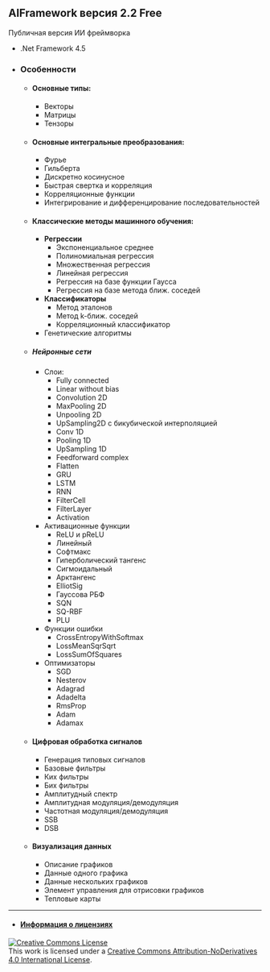 ## AIFramework версия 2.2 Free
Публичная версия ИИ фреймворка


* .Net Framework 4.5


* ### Особенности

  * #### Основные типы: 
    * Векторы
    * Матрицы
    * Тензоры

  * #### Основные интегральные преобразования:
    * Фурье
    * Гильберта
    * Дискретно косинусное
    * Быстрая свертка и корреляция
    * Корреляционные функции
    * Интегрирование и дифференцирование последовательностей

  * #### Классические методы машинного обучения: 
    * **Регрессии**
        * Экспоненциальное среднее
        * Полиномиальная регрессия
        * Множественная регрессия
        * Линейная регрессия
        * Регрессия на базе функции Гаусса
        * Регрессия на базе метода ближ. соседей
     * **Классификаторы**
        * Метод эталонов
        * Метод k-ближ. соседей
        * Корреляционный классификатор
     * Генетические алгоритмы

  * ##### Нейронные сети
    * Слои: 
      * Fully connected
      * Linear without bias
      * Convolution 2D
      * MaxPooling 2D
      * Unpooling 2D
      * UpSampling2D с бикубической интерполяцией
      * Conv 1D
      * Pooling 1D
      * UpSampling 1D
      * Feedforward complex
      * Flatten
      * GRU
      * LSTM
      * RNN
      * FilterCell
      * FilterLayer
      * Activation
    * Активационные функции
      * ReLU и pReLU
      * Линейный
      * Софтмакс
      * Гиперболический тангенс
      * Сигмоидальный
      * Арктангенс
      * ElliotSig
      * Гауссова РБФ
      * SQN
      * SQ-RBF
      * PLU
    * Функции ошибки
      * CrossEntropyWithSoftmax
      * LossMeanSqrSqrt
      * LossSumOfSquares  
    * Оптимизаторы
      * SGD
      * Nesterov
      * Adagrad
      * Adadelta
      * RmsProp
      * Adam
      * Adamax
 

   * #### Цифровая обработка сигналов
      * Генерация типовых сигналов
      * Базовые фильтры
      * Ких фильтры
      * Бих фильтры
      * Амплитудный спектр
      * Амплитудная модуляция/демодуляция
      * Частотная модуляция/демодуляция
      * SSB
      * DSB

   * #### Визуализация данных
      * Описание графиков
      * Данные одного графика
      * Данные нескольких графиков
      * Элемент управления для отрисовки графиков
      * Тепловые карты

---
* #### [Информация о лицензиях](https://github.com/AIFramework/AI_Free/blob/master/Docs/INFO.md)

<a rel="license" href="http://creativecommons.org/licenses/by-nd/4.0/"><img alt="Creative Commons License" style="border-width:0" src="https://i.creativecommons.org/l/by-nd/4.0/88x31.png" /></a><br />This work is licensed under a <a rel="license" href="http://creativecommons.org/licenses/by-nd/4.0/">Creative Commons Attribution-NoDerivatives 4.0 International License</a>.
